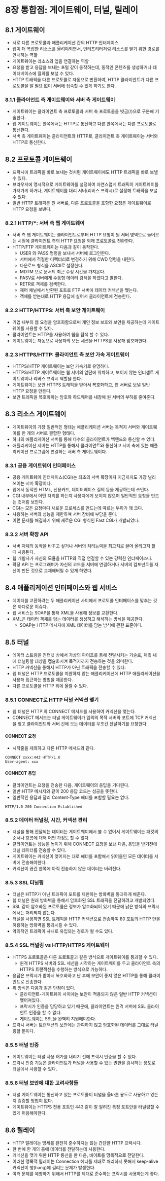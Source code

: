 # 8장 통합점: 게이트웨이, 터널, 릴레이

## 8.1 게이트웨이

- 서로 다른 프로토콜과 애플리케이션 간의 HTTP 인터페이스
- 웹이 더 복잡한 리소스를 올려야되면서, 인터프리터처럼 리소스를 받기 위한 경로를 안내하는 역할
- 게이트웨이는 리소스와 앱을 연결하는 역할
- 요청을 받고 응답을 보내는 포털 같이 동작하는데, 동적인 콘텐츠를 생성하거나 데이터베이스에 질의를 보낼 수 있다.
- HTTP 트래픽을 다른 프로토콜로 자동으로 변환하여, HTTP 클라이언트가 다른 프로토콜을 알 필요 없이 서버에 접속할 수 있게 하기도 한다.

### 8.1.1 클라이언트 측 게이트웨이와 서버 측 게이트웨이

- 게이트웨이는 클라이언트 측 프로토콜과 서버 측 프로토콜을 빗금(/)으로 구분해 기술한다.
- 웹 게이트웨이는 한쪽에서는 HTTP로 통신하고 다른 한쪽에서는 다른 프로토콜로 통신한다.
- 서버 측 게이트웨이는 클라이언트와 HTTP로, 클라이언트 측 게이트웨이는 서버와 HTTP로 통신한다.

## 8.2 프로토콜 게이트웨이

- 프락시에 트래픽을 바로 보내는 것처럼 게이트웨이에도 HTTP 트래픽을 바로 보낼 수 있다.
- 브라우저에 명시적으로 게이트웨이를 설정하여 자연스럽게 트래픽이 게이트웨이를 가져가게 하거나, 게이트웨이를 대리 서버(리버스 프락시)로 설정해 트래픽을 보낼 수 있다.
- 일반 HTTP 트래픽은 원 서버로, 다른 프로토콜을 포함한 요청은 게이트웨이로 HTTP 요청을 보낸다.

### 8.2.1 HTTP/*: 서버 측 웹 게이트웨이

- 서버 측 웹 게이트웨이는 클라이언트로부터 HTTP 요청이 원 서버 영역으로 들어오는 시점에 클라이언트 측의 HTTP 요청을 외래 프로토콜로 전환한다.
- HTTP/FTP 게이트웨이는 다음과 같이 동작한다.
  - USER 와 PASS 명령을 보내서 서버에 로그인한다.
  - 서버에서 적절한 디렉터리로 변경하기 위해 CWD 명령을 내린다.
  - 다운로드 형식을 ASCII로 설정한다.
  - MDTM 으로 문서의 최근 수정 시간을 가져온다.
  - PASV로 서버에게 수동형 데이터 검색을 하겠다고 말한다.
  - RETR로 객체를 검색한다.
  - 제어 채널에서 반환된 포트로 FTP 서버에 데이터 커넥션을 맺는다.
  - 객체를 받는대로 HTTP 응답에 실어서 클라이언트에 전송한다.

### 8.2.2 HTTP/HTTPS: 서버 측 보안 게이트웨이

- 기업 내부의 웹 요청을 암호화함으로써 개인 정보 보호와 보안을 제공하는데 게이트웨이를 사용할 수 있다.
- 클라이언트는 HTTP를 사용하여 웹을 탐색 할 수 있다.
- 게이트웨이는 자동으로 사용자의 모든 세션을 HTTPS를 사용해 암호화한다.

### 8.2.3 HTTPS/HTTP: 클라이언트 측 보안 가속 게이트웨이

- HTTPS/HTTP 게이트웨이는 보안 가속기로 유명하다.
- HTTPS/HTTP 게이트웨이는 웹 서버의 앞단에 위치하고, 보이지 않는 인터셉트 게이트웨이나 리버스 프락시 역할을 한다.
- 게이트웨이는 보안 HTTPS 트래픽을 받아서 복호화하고, 웹 서버로 보낼 일반 HTTP 요청을 만든다.
- 보안 트래픽을 복호화하는 암호화 하드웨어를 내장해 원 서버의 부하를 줄여준다.


## 8.3 리소스 게이트웨이

- 게이트웨이의 가장 일반적인 형태는 애플리케이션 서버는 목적지 서버와 게이트웨이를 한 개의 서버로 결합한 형태다.
- 하나의 애플리케이션 서버를 통해 다수의 클라이언트가 백엔드와 통신할 수 있다.
- 애플리케이션 서버는 HTTP를 통해서 클라이언트와 통신하고 서버 측에 있는 애플리케이션 프로그램에 연결하는 서버 측 게이트웨이다.

### 8.3.1 공용 게이트웨이 인터페이스

- 공용 게이트웨이 인터페이스(CGI)는 최초의 서버 확장이자 지금까지도 가장 널리 쓰이는 서버 확장이다.
- 웹에서 동적인 HTML, 신용카드, 데이터베이스 질의 등을 제공하는데 쓰인다.
- CGI 내부에서 어떤 처리를 하는지 사용자에게 보이지 않으며 일반적인 요청을 만드는 것처럼 보인다.
- CGI는 모든 요청마다 새로운 프로세스를 만드는데 따르는 부하가 꽤 크다.
- 사용하는 서버의 성능을 제한하며 서버 장비에 부담을 준다.
- 이런 문제를 해결하기 위해 새로운 CGI 형식인 Fast CGI가 개발되었다.

### 8.3.2 서버 확장 API

- 서버 자체의 동작을 바꾸고 싶거나 서버의 처리능력을 최고치로 끌어 올리고자 할 때 사용된다.
- 웹 개발자가 자신의 모듈을 HTTP와 직접 연결할 수 있는 강력한 인터페이스다.
- 확장 API 는 프로그래머가 자신의 코드를 서버에 연결하거나 서버의 컴포넌트를 자신이 만든 것으로 교체해버릴 수 있게 하였다.


## 8.4 애플리케이션 인터페이스와 웹 서비스

- 데이터를 교환하려는 두 애플리케이션 사이에서 프로토콜 인터페이스를 맞추는 것은 까다로운 이슈다.
- 웹 서비스는 SOAP을 통해 XML을 사용해 정보를 교환한다.
- XML은 데이터 객체를 담는 데이터를 생성하고 해석하는 방식을 제공한다.
  - SOAP는 HTTP 메시지에 XML 데이터를 담는 방식에 관한 표준이다.


## 8.5 터널

- 데이터 스트림을 인터넷 상에서 가상의 파이프를 통해 전달시키는 기술로, 패킷 내에 터널링할 대상을 캡슐화시켜 목적지까지 전송하는 것을 의미한다.
- HTTP 커넥션을 통해서 HTTP가 아닌 트래픽을 전송할 수 있다.
- 웹 터널은 HTTP 프로토콜을 지원하지 않는 애플리케이션에 HTTP 애플리케이션을 사용해 접근하는 방법을 제공한다.
- 다른 프로토콜을 HTTP 위에 올릴 수 있다.

### 8.5.1 CONNECT로 HTTP 터널 커넥션 맺기

- 웹 터널은 HTTP 의 CONNECT 메서드를 사용하여 커넥션을 맺는다.
- CONNECT 메서드는 터널 게이트웨이가 임의의 목적 서버와 포트에 TCP 커넥션을 맺고 클라이언트와 서버 간에 오는 데이터를 무조건 전달하기를 요청한다.


#### CONNECT 요청

- 시작줄을 제외하고 다른 HTTP 메서드와 같다.

```
CONNECT xxxx:443 HTTP/1.0
User-agent: xxx
```

#### CONNECT 응답
- 클라이언트는 요청을 전송한 다음, 게이트웨이의 응답을 기다린다. 
- 일반 HTTP 메시지와 같이 200 응답 코드는 성공을 뜻한다.
- 일반적인 응답과 달리 Content-Type 헤더를 포함할 필요는 없다.

```
HTTP/1.0 200 Connection Established
```

### 8.5.2 데이터 터널링, 시간, 커넥션 관리

- 터널을 통해 전달되는 데이터는 게이트웨이에서 볼 수 없어서 게이트웨이는 패킷의 순서나 흐름에 대해 어떤 가정도 할 수 없다.
- 클라이언트는 성능을 높이기 위해 CONNECT 요청을 보낸 다음, 응답을 받기전에 터널 데이터를 전송할 수 있다.
- 게이트웨이는 커넥션이 맺어지는 대로 헤더를 포함해서 읽어들인 모든 데이터를 서버에 전송해야한다.
- 커넥션이 끊긴 한쪽에 아직 전송하지 않은 데이터는 버려진다.

### 8.5.3 SSL 터널링

- 터널은 HTTP가 아닌 트래픽이 포트를 제한하는 방화벽을 통과하게 해준다.
- 웹 터널은 원래 방화벽을 통해서 암호화된 SSL 트래픽을 전달하려고 개발되었다.
- SSL 같이 암호화된 프로토콜은 정보가 암호화되어 있기 때문에 낡은 방식의 프락시에서는 처리되지 않는다.
- 터널을 사용하면 SSL 트래픽을 HTTP 커넥션으로 전송하여 80 포트의 HTTP 만을 허용하는 방화벽을 통과시킬 수 있다.
- 악의적인 트래픽이 사내로 유입되는 경로가 될 수도 있다.

### 8.5.4 SSL 터널링 vs HTTP/HTTPS 게이트웨이

- HTTPS 프로토콜은 다른 프로토콜과 같은 방식으로 게이트웨이를 통과할 수 있다.
  - 원격 HTTPS 서버와 SSL 세션을 시작하는 게이트웨이를 두고 클라이언트 측의 HTTPS 트랜잭션을 수행하는 방식으로 가능하다.
- 응답은 프락시가 받아서 복호화하고 난 후에 보안이 좋지 않은 HTTP를 통해 클라이언트로 전송한다.
- 위 방식은 다음과 같은 단점이 있다.
  - 클라이언트-게이트웨이 사이에는 보안이 적용되지 않은 일반 HTTP 커넥션이 맺어져있다.
  - 프락시가 인증을 담당하고 있기 때문에, 클라이언트는 원격 서버에 SSL 클라이언트 인증을 할 수 없다.
  - 게이트웨이는 SSL을 완벽히 지원해야한다.
- 프락시 서버는 트랜잭션의 보안에는 관여하지 않고 암호화된 데이터를 그대로 터널링할 뿐이다.

### 8.5.5 터널 인증

- 게이트웨이는 터널 사용 허가를 내리기 전에 프락시 인증을 할 수 있다.
- 프락시 인증 기능은 클라이언트가 터널을 사용할 수 있는 권한을 검사하는 용도로 터널에서 사용할 수 있다.

### 8.5.6 터널 보안에 대한 고려사항들

- 터널 게이트웨이는 통신하고 있는 프로토콜이 터널을 올바른 용도로 사용하고 있는지 검증할 방법이 없다.
- 게이트웨이는 HTTPS 전용 포트인 443 같이 잘 알려진 특정 포트만을 터널링할 수 있게 허용해아한다.

## 8.6 릴레이

- HTTP 릴레이는 명세를 완전히 준수하지는 않는 간단한 HTTP 프락시다.
- 한 번에 한 개의 홉에 데이터를 전달하는데 사용한다.
- 커넥션을 맺기 위한 HTTP 통신을 한 다음, 바이트를 맹목적으로 전달한다.
- 이러한 맹목적 릴레이는 Connection 헤더를 제대로 처리하지 못해서 keep-alive 커넥션이 행(hang)에 걸리는 문제가 발생한다.
- 여러 문제를 예방하기 위해서 HTTP를 제대로 준수하는 프락시를 사용하는게 좋다.